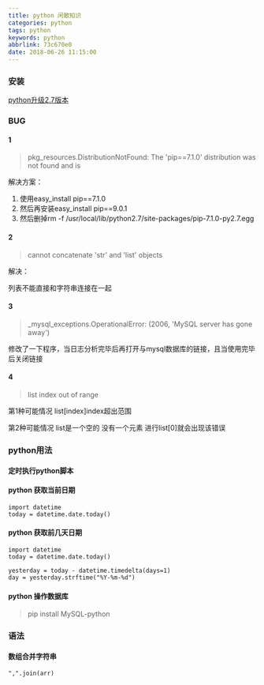 ```yaml
---
title: python 闲散知识
categories: python
tags: python
keywords: python
abbrlink: 73c670e0
date: 2018-06-26 11:15:00
---
```


### 安装

[python升级2.7版本](https://www.cnblogs.com/Edwardzhao/p/5856924.html)


### BUG

#### 1

> pkg_resources.DistributionNotFound: The 'pip==7.1.0' distribution was not found and is

解决方案：

1. 使用easy_install pip==7.1.0 
2. 然后再安装easy_install pip==9.0.1 
3. 然后删掉rm -f /usr/local/lib/python2.7/site-packages/pip-7.1.0-py2.7.egg 

#### 2

> cannot concatenate 'str' and 'list' objects


解决：

列表不能直接和字符串连接在一起



#### 3

> _mysql_exceptions.OperationalError: (2006, 'MySQL server has gone away')

修改了一下程序，当日志分析完毕后再打开与mysql数据库的链接，且当使用完毕后关闭链接

#### 4

> list index out of range

第1种可能情况 
list[index]index超出范围

第2种可能情况 
list是一个空的 没有一个元素 
进行list[0]就会出现该错误


### python用法

#### 定时执行python脚本




#### python 获取当前日期

```
import datetime
today = datetime.date.today()

```

#### python 获取前几天日期

```
import datetime
today = datetime.date.today()

yesterday = today - datetime.timedelta(days=1)
day = yesterday.strftime("%Y-%m-%d")

```

#### python 操作数据库

> pip install MySQL-python





### 语法

#### 数组合并字符串

```
",".join(arr)

```

